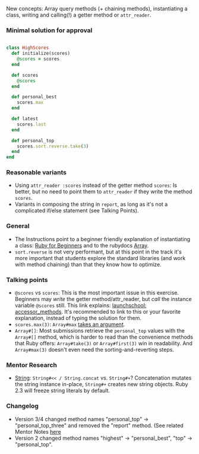 New concepts: Array query methods (+ chaining methods), instantiating a class, writing and calling(!) a getter method or `attr_reader`.

### Minimal solution for approval

```ruby

class HighScores
  def initialize(scores)
    @scores = scores
  end

  def scores
    @scores
  end

  def personal_best
    scores.max
  end

  def latest
    scores.last
  end

  def personal_top
    scores.sort.reverse.take(3) 
  end
end

```
### Reasonable variants
 - Using `attr_reader :scores` instead of the getter method `scores`: Is better, but no need to point them to `attr_reader` if they write the method `scores`. 
 - Variants in composing the string in `report`, as long as it's not a complicated if/else statement (see Talking Points).
 
### General 
- The Instructions point to a beginner friendly explanation of instantiating a class: 
[Ruby for Beginners](http://ruby-for-beginners.rubymonstas.org/writing_classes/initializers.html)
and to the rubydocs [Array](https://ruby-doc.org/core/Array.html). 
- `sort.reverse` is not very performant, but at this point in the track it's more important that students explore the 
standard libraries (and work with method chaining) than that they know how to optimize.

### Talking points
- `@scores` vs `scores`: This is the most important issue in this exercise. Beginners may _write_ the getter method/attr_reader, but _call_ the instance variable `@scores` still.
This link explains: [launchschool: accessor_methods](https://launchschool.com/books/oo_ruby/read/classes_and_objects_part1#accessormethods). It's recommended to link to this or your favorite explanation, instead of typing the solution for them. 
- `scores.max(3)`: `Array#max` [takes an argument](https://ruby-doc.org/core/Array.html#method-i-max).
- `Array#[]`: Most submissions retrieve the `personal_top` values with the `Array#[]` method, which is harder to read than the convenience methods that Ruby offers: `Array#take(3)` or `Array#first(3)` win in readability. And `Array#max(3)` doesn't even need the sorting-and-reverting steps. 

### Mentor Research
- [String](https://ruby-doc.org/core/String.html): `String#<< / String.concat` vs. `String#+`? 
Concatenation mutates the string instance in-place, `String#+` creates new string objects.
Ruby 2.3 will freeze string literals by default.

### Changelog
- Version 3/4 changed method names "personal_top" -> "personal_top_three" and removed the "report" method. (See related Mentor Notes [here](https://github.com/exercism/website-copy/blob/aa66a176756313687baf214bbb051e1c3fc0f832/tracks/ruby/exercises/high-scores/mentoring.md) 
- Version 2 changed method names "highest" -> "personal_best", "top" -> "personal_top".

